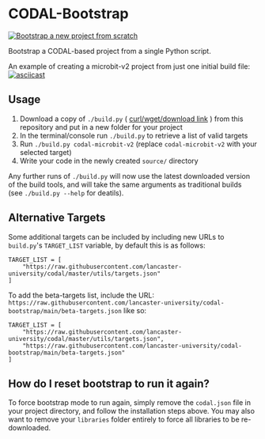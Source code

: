 # CODAL-Bootstrap

[![Bootstrap a new project from scratch](https://github.com/lancaster-university/codal-bootstrap/actions/workflows/build.yml/badge.svg?branch=main&event=push)](https://github.com/lancaster-university/codal-bootstrap/actions/workflows/build.yml)

Bootstrap a CODAL-based project from a single Python script.

An example of creating a microbit-v2 project from just one initial build file:
[![asciicast](https://asciinema.org/a/9UiUwL1klBN58UYuqDJo1IY1E.svg)](https://asciinema.org/a/9UiUwL1klBN58UYuqDJo1IY1E)

## Usage

1. Download a copy of `./build.py` ( [curl/wget/download link](https://raw.githubusercontent.com/lancaster-university/codal-bootstrap/main/build.py) ) from this repository and put in a new folder for your project
2. In the terminal/console run `./build.py` to retrieve a list of valid targets
3. Run `./build.py codal-microbit-v2` (replace `codal-microbit-v2` with your selected target)
4. Write your code in the newly created `source/` directory

Any further runs of `./build.py` will now use the latest downloaded version of the build tools, and will take the same arguments as traditional builds (see `./build.py --help` for deatils).

## Alternative Targets

Some additional targets can be included by including new URLs to `build.py`'s `TARGET_LIST` variable, by default this is as follows:

```
TARGET_LIST = [
    "https://raw.githubusercontent.com/lancaster-university/codal/master/utils/targets.json"
]
```

To add the beta-targets list, include the URL: `https://raw.githubusercontent.com/lancaster-university/codal-bootstrap/main/beta-targets.json` like so:

```
TARGET_LIST = [
    "https://raw.githubusercontent.com/lancaster-university/codal/master/utils/targets.json",
    "https://raw.githubusercontent.com/lancaster-university/codal-bootstrap/main/beta-targets.json"
]
```

## How do I reset bootstrap to run it again?

To force bootstrap mode to run again, simply remove the `codal.json` file in your project directory, and follow the installation steps above.
You may also want to remove your `libraries` folder entirely to force all libraries to be re-downloaded.
